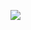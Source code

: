 ![](https://cdn.discordapp.com/attachments/1230659748815179869/1290053593541513317/GE2VUv3bEAAwNG2.jpg?ex=66fb0f88&is=66f9be08&hm=ed179f708c37b7782a7c35d92bd181b42d65dbe75f6dc9bc7b136026dd0fcd72&)
